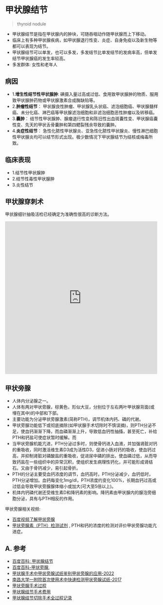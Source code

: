# 甲状腺结节

> thyroid nodule

- 甲状腺结节是指在甲状腺内的肿块，可随吞咽动作随甲状腺而上下移动。
- 临床上有多种甲状腺疾病，如甲状腺退行性变、炎症、自身免疫以及新生物等都可以表现为结节。
- 甲状腺结节可以单发，也可以多发，多发结节比单发结节的发病率高，但单发结节甲状腺癌的发生率较高。
- 多发群体: 女性和老年人


## 病因

- 1.**增生性结节性甲状腺肿**: 碘摄入量过高或过低、食用致甲状腺肿的物质、服用致甲状腺肿药物或甲状腺激素合成酶缺陷等。
- 2.**肿瘤性结节**： 甲状腺良性肿瘤、甲状腺乳头状癌、滤泡细胞癌、甲状腺髓样癌、未分化癌、淋巴癌等甲状腺滤泡细胞和非滤泡细胞恶性肿瘤以及转移癌。
- 3.**囊肿**： 结节性甲状腺肿、腺瘤退行性变和陈旧性出血斑囊性变、甲状腺癌囊性变、先天的甲状舌骨囊肿和第四鳃裂残余导致的囊肿。
- 4.**炎症性结节**： 急性化脓性甲状腺炎、亚急性化脓性甲状腺炎、慢性淋巴细胞性甲状腺炎均可以结节形式出现。极少数情况下甲状腺结节为结核或梅毒所致。


## 临床表现

- 1.结节性甲状腺肿
- 2.结节性毒性甲状腺肿
- 3.炎性结节


## 甲状腺穿刺术

甲状腺细针抽吸活检已经确定为准确性很高的诊断方法。

<iframe frameborder="0" src="https://v.qq.com/txp/iframe/player.html?vid=u3339y1qr2n" allowFullScreen="true" width="500" height="500"></iframe>


## 甲状旁腺

- 人体内分泌腺之一。
- 人体有两对甲状旁腺，棕黄色，形似大豆，分别位于左右两叶甲状腺背面(或埋在其中)的中部和下部。
- 主要功能为分泌甲状旁腺激素(简称PTH)，调节机体内钙、磷的代谢。
- 甲状旁腺功能低下或彻底摘除(如甲状腺手术切除时不慎误摘)，则PTH分泌不足，使血钙渐渐下降，而血磷渐渐上升，导致低血钙性抽搐，甚至死亡，补给PTH和钙盐可使症状暂时缓解。而
- 当甲状旁腺机能亢进，PTH分泌过多时，则使骨钙进入血液，并加强肾脏对钙的重吸收，同时激活维生素D3成为活性D3，促进小肠对钙的吸收，使血钙过高，并抑制肾脏对磷酸盐的重吸收，促进尿中磷的排出，使血磷过低，从而导致钙盐在一些组织中的异常沉积，使组织发生病理性钙化，并可能形成肾结石。又由于骨钙减少，易引起骨折。
- PTH的分泌主要受血钙浓度的调节，血钙高时，PTH分泌减少，血钙低时，PTH分泌增加。血钙每变化1mg/dl，PTH浓度约变化100%，长期血钙过高或过低会导致甲状旁腺腺体缩小或加大(可大至5倍以上)。
- 机体内钙磷代谢还受维生素D和降钙素的影响。降钙素由甲状腺内的腺泡旁细胞分泌，具有与PTH相反的作用。

甲状旁腺相关视频:
- [百度视频了解甲状旁腺](http://baike.baidu.com/l/VKAgkA9J)
- [甲状旁腺素（PTH）检测试剂](http://www.biodapoct.com/products/xxgjb/info_23.html) , PTH和钙的浓度的检测对评价甲状旁腺功能亢进症。




## A. 参考

- [百度百科: 甲状腺结节](https://baike.baidu.com/item/%E7%94%B2%E7%8A%B6%E8%85%BA%E7%BB%93%E8%8A%82/10441055)
- [百度百科-甲状旁腺,](https://baike.baidu.com/item/%E7%94%B2%E7%8A%B6%E6%97%81%E8%85%BA/1142307)
- [甲状腺手术中甲状旁腺试纸鉴别甲状旁腺的应用-2022](https://rs.yiigle.com/CN115396202202/1354008.htm)
- [南昌大学一附院首次使用术中快速检测甲状旁腺试纸-2017](https://www.haodf.com/neirong/wenzhang/6958779984.html)
- [甲状旁腺手术过程](https://zhuanlan.zhihu.com/p/137844409)
- [甲状腺结节手术费用](https://www.zhihu.com/question/470492108)
- [甲状腺结节切除手术全过程记录](https://zhuanlan.zhihu.com/p/373629434)



